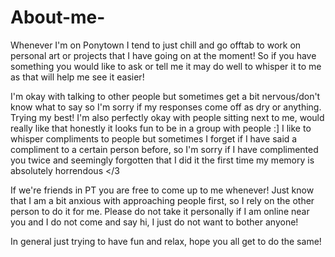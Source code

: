 # About-me-

Whenever I'm on Ponytown I tend to just chill and go offtab to work on personal art or projects that I have going on at the moment! So if you have something you would like to ask or tell me it may do well to whisper it to me as that will help me see it easier!

I'm okay with talking to other people but sometimes get a bit nervous/don't know what to say so I'm sorry if my responses come off as dry or anything. Trying my best! I'm also perfectly okay with people sitting next to me, would really like that honestly it looks fun to be in a group with people :]
I like to whisper compliments to people but sometimes I forget if I have said a compliment to a certain person before, so I'm sorry if I have complimented you twice and seemingly forgotten that I did it the first time my memory is absolutely horrendous </3

If we're friends in PT you are free to come up to me whenever! Just know that I am a bit anxious with approaching people first, so I rely on the other person to do it for me. Please do not take it personally if I am online near you and I do not come and say hi, I just do not want to bother anyone!

In general just trying to have fun and relax, hope you all get to do the same!
